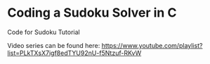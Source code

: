 # Coding a Sudoku Solver in C
Code for Sudoku Tutorial

Video series can be found here:
https://www.youtube.com/playlist?list=PLkTXsX7igf8edTYU92nU-f5Ntzuf-RKvW
